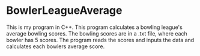 # BowlerLeagueAverage
This is my program in C++. This program calculates a bowling league's average bowling scores. The bowling scores are in a .txt file, where each bowler has 5 scores. The program reads the scores and inputs the data and calculates each bowlers average score.
